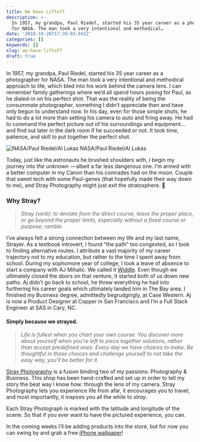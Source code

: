 ```yaml
---
title: We Have Liftoff
description: >-
  In 1957, my grandpa, Paul Riedel, started his 35 year career as a photographer
  for NASA. The man took a very intentional and methodical…
date: '2018-10-26T17:39:03.691Z'
categories: []
keywords: []
slug: we-have-liftoff
draft: true
---
```


In 1957, my grandpa, Paul Riedel, started his 35 year career as a photographer for NASA. The man took a very intentional and methodical approach to life, which bled into his work behind the camera lens. I can remember family gatherings where we’d all spend hours posing for Paul, as he dialed-in on his perfect shot. That was the reality of being the consummate photographer, something I didn’t appreciate then and have only begun to understand now. In his day, even for those simple shots, he had to do a lot more than setting his camera to _auto_ and firing away. He had to command the perfect picture out of his surroundings and equipment… and find out later in the dark room if he succeeded or not. It took time, patience, and skill to put together the perfect shot.

![NASA/Paul Riedel/Al Lukas](/images/nasa.jpeg)
NASA/Paul Riedel/Al Lukas

Today, just like the astronauts he brushed shoulders with, I begin my journey into _the unknown_  — albeit a far less dangerous one. I’m armed with a better computer in my Canon than his comrades had on the moon. Couple that sweet tech with some Paul-genes (that hopefully made their way down to me), and Stray Photography might just exit the stratosphere. 🚀

### **Why Stray?**

> _Stray (verb): to deviate from the direct course, leave the proper place, or go beyond the proper limits, especially without a fixed course or purpose; ramble._

I’ve always felt a strong connection between my life and my last name, Strayer. As a textbook introvert, I found “the path” too congested, so I took to finding alternative routes. I attribute a vast majority of my career trajectory not to my education, but rather to the time I spent away from school. During my sophomore year of college, I took a leave of absence to start a company with AJ Mihalic. We called it [Widdle](http://www.widdle.it). Even though we ultimately closed the doors on that venture, it started both of us down new paths. Aj didn’t go back to school, he threw everything he had into furthering his career goals which ultimately landed him in The Bay area. I finished my Business degree, admittedly begrudgingly, at Case Western. Aj is now a Product Designer at Copper in San Francisco and I’m a Full Stack Engineer at SAS in Cary, NC.

#### **Simply because we strayed.**

> _Life is fullest when you chart your own course. You discover more about yourself when you’re left to piece together solutions, rather than accept predefined ones. Every day we have choices to make. Be thoughtful in those choices and challenge yourself to not take the easy way, you’ll be better for it._

[Stray Photography](http://www.strayphotography.com) is a fusion binding two of my passions: Photography & Business. This shop has been hand-crafted and set up in order to tell my story the best way I know how: through the lens of my camera. Stray Photography lets you experience life from afar, it encourages you to travel, and most importantly, it inspires you all the while to _stray_.

Each Stray Photograph is marked with the latitude and longitude of the scene. So that if you ever want to have the pictured experience, you can.

In the coming weeks I’ll be adding products into the store, but for now you can swing by and grab a free [iPhone wallpaper](https://www.strayphotography.com/products/umstead-forest)!